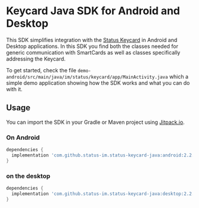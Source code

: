# Keycard Java SDK for Android and Desktop

This SDK simplifies integration with the [Status Keycard](https://github.com/status-im/status-keycard) in Android
and Desktop applications. In this SDK you find both the classes needed for generic communication with SmartCards as well 
as classes specifically addressing the Keycard.

To get started, check the file ```demo-android/src/main/java/im/status/keycard/app/MainActivity.java``` which a simple
demo application showing how the SDK works and what you can do with it.

## Usage

You can import the SDK in your Gradle or Maven project using [Jitpack.io](https://jitpack.io).

### On Android

```groovy
dependencies {
  implementation 'com.github.status-im.status-keycard-java:android:2.2.0'
}
```

### on the desktop

```groovy
dependencies {
  implementation 'com.github.status-im.status-keycard-java:desktop:2.2.0'
}
```